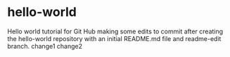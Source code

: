 # hello-world
Hello world tutorial for Git Hub
making some edits to commit after creating the hello-world repository with an initial README.md file and readme-edit branch.
change1
change2
